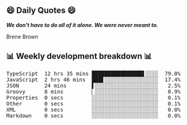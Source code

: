 ## 😄 Daily Quotes 😄

_**We don't have to do all of it alone. We were never meant to.**_

Brene Brown



## 📊 Weekly development breakdown 📊

<pre>TypeScript  12 hrs 35 mins ████████████████▌░░░░  79.0%
JavaScript  2 hrs 46 mins  ███▋░░░░░░░░░░░░░░░░░  17.4%
JSON        24 mins        ▌░░░░░░░░░░░░░░░░░░░░   2.5%
Groovy      8 mins         ▏░░░░░░░░░░░░░░░░░░░░   0.9%
Properties  0 secs         ░░░░░░░░░░░░░░░░░░░░░   0.1%
Other       0 secs         ░░░░░░░░░░░░░░░░░░░░░   0.1%
XML         0 secs         ░░░░░░░░░░░░░░░░░░░░░   0.0%
Markdown    0 secs         ░░░░░░░░░░░░░░░░░░░░░   0.0%</pre>